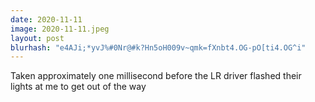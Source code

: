 ```yaml
---
date: 2020-11-11
image: 2020-11-11.jpeg
layout: post
blurhash: "e4AJi;*yvJ%#0Nr@#k?Hn5oH009v~qmk=fXnbt4.OG-pO[ti4.OG^i"
---
```


Taken approximately one millisecond before the LR driver flashed their lights at me to get out of the way
